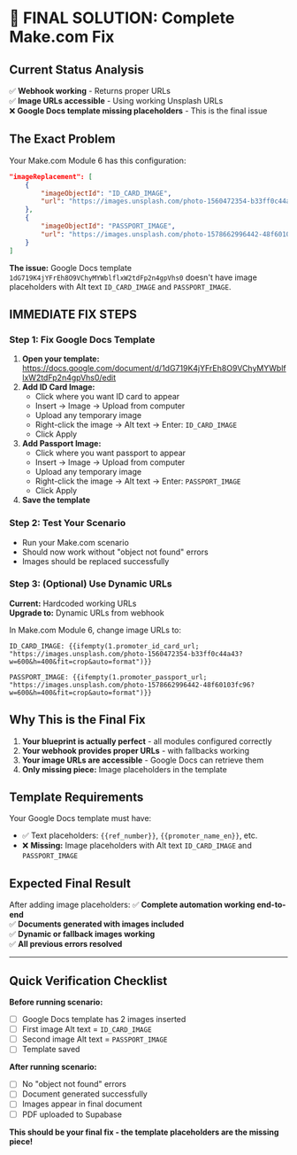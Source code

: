 # 🔧 FINAL SOLUTION: Complete Make.com Fix

## Current Status Analysis
✅ **Webhook working** - Returns proper URLs  
✅ **Image URLs accessible** - Using working Unsplash URLs  
❌ **Google Docs template missing placeholders** - This is the final issue

## The Exact Problem
Your Make.com Module 6 has this configuration:
```json
"imageReplacement": [
    {
        "imageObjectId": "ID_CARD_IMAGE",
        "url": "https://images.unsplash.com/photo-1560472354-b33ff0c44a43?w=600&h=400&fit=crop&auto=format"
    },
    {
        "imageObjectId": "PASSPORT_IMAGE",
        "url": "https://images.unsplash.com/photo-1578662996442-48f60103fc96?w=600&h=400&fit=crop&auto=format"
    }
]
```

**The issue:** Google Docs template `1dG719K4jYFrEh8O9VChyMYWblflxW2tdFp2n4gpVhs0` doesn't have image placeholders with Alt text `ID_CARD_IMAGE` and `PASSPORT_IMAGE`.

## IMMEDIATE FIX STEPS

### Step 1: Fix Google Docs Template
1. **Open your template:** https://docs.google.com/document/d/1dG719K4jYFrEh8O9VChyMYWblflxW2tdFp2n4gpVhs0/edit
2. **Add ID Card Image:**
   - Click where you want ID card to appear
   - Insert → Image → Upload from computer
   - Upload any temporary image
   - Right-click the image → Alt text → Enter: `ID_CARD_IMAGE`
   - Click Apply
3. **Add Passport Image:**
   - Click where you want passport to appear
   - Insert → Image → Upload from computer
   - Upload any temporary image
   - Right-click the image → Alt text → Enter: `PASSPORT_IMAGE`
   - Click Apply
4. **Save the template**

### Step 2: Test Your Scenario
- Run your Make.com scenario
- Should now work without "object not found" errors
- Images should be replaced successfully

### Step 3: (Optional) Use Dynamic URLs
**Current:** Hardcoded working URLs  
**Upgrade to:** Dynamic URLs from webhook

In Make.com Module 6, change image URLs to:
```
ID_CARD_IMAGE: {{ifempty(1.promoter_id_card_url; "https://images.unsplash.com/photo-1560472354-b33ff0c44a43?w=600&h=400&fit=crop&auto=format")}}

PASSPORT_IMAGE: {{ifempty(1.promoter_passport_url; "https://images.unsplash.com/photo-1578662996442-48f60103fc96?w=600&h=400&fit=crop&auto=format")}}
```

## Why This is the Final Fix

1. **Your blueprint is actually perfect** - all modules configured correctly
2. **Your webhook provides proper URLs** - with fallbacks working
3. **Your image URLs are accessible** - Google Docs can retrieve them
4. **Only missing piece:** Image placeholders in the template

## Template Requirements

Your Google Docs template must have:
- ✅ Text placeholders: `{{ref_number}}`, `{{promoter_name_en}}`, etc.
- ❌ **Missing:** Image placeholders with Alt text `ID_CARD_IMAGE` and `PASSPORT_IMAGE`

## Expected Final Result

After adding image placeholders:
✅ **Complete automation working end-to-end**  
✅ **Documents generated with images included**  
✅ **Dynamic or fallback images working**  
✅ **All previous errors resolved**

---

## Quick Verification Checklist

**Before running scenario:**
- [ ] Google Docs template has 2 images inserted
- [ ] First image Alt text = `ID_CARD_IMAGE`
- [ ] Second image Alt text = `PASSPORT_IMAGE`
- [ ] Template saved

**After running scenario:**
- [ ] No "object not found" errors
- [ ] Document generated successfully
- [ ] Images appear in final document
- [ ] PDF uploaded to Supabase

**This should be your final fix - the template placeholders are the missing piece!**
